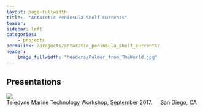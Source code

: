 ```yaml
---
layout: page-fullwidth
title:  "Antarctic Peninsula Shelf Currents"
teaser:
sidebar: left
categories:
    - projects
permalink: /projects/antarctic_peninsula_shelf_currents/
header:
    image_fullwidth: "headers/Palmer_from_TheWorld.jpg"
---
```



<h2>Presentations</h2>
<!-- PRESENTATIONS -->
<div class="row">
  <div class="large-4 columns">    
      <img src="https://github.com/nicolecouto/nicolecouto.github.io/blob/master/images/couto_rdi_equipment_grant.jpg?raw=true">
  </div>
  <div class="large-8 columns">
  <a href="/assets/posters/couto_rdi_equipment_grant.pdf">Teledyne Marine Technology Workshop, September 2017.</a> San Diego, CA
  </div>
</div>
